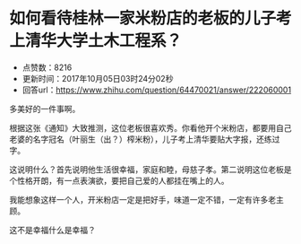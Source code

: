 # 如何看待桂林一家米粉店的老板的儿子考上清华大学土木工程系？
- 点赞数：8216
- 更新时间：2017年10月05日03时24分02秒
- 回答url：https://www.zhihu.com/question/64470021/answer/222060001
<body>
 <p data-pid="hDboBuGH">多美好的一件事啊。</p>
 <p data-pid="WPBjoe_u">根据这张《通知》大致推测，这位老板很喜欢秀。你看他开个米粉店，都要用自己老婆的名字冠名（叶丽生（出？）榨米粉），儿子考上清华要贴大字报，还练过字。</p>
 <p data-pid="92K_b9bY">这说明什么？首先说明他生活很幸福，家庭和睦，母慈子孝。第二说明这位老板是个性格开朗，有一点表演欲，要把自己爱的人都挂在嘴上的人。</p>
 <p data-pid="6L7chiBl">我能想象这样一个人，开米粉店一定是把好手，味道一定不错，一定有许多老主顾。</p>
 <p data-pid="ZrVkjH3l">这不是幸福什么是幸福？</p>
</body>